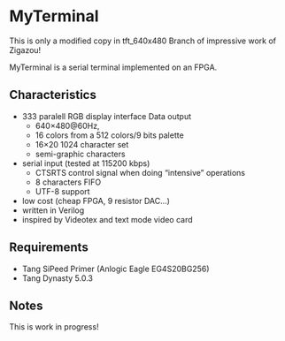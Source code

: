MyTerminal
==========
This is only a modified copy in tft_640x480 Branch of impressive work of Zigazou!

MyTerminal is a serial terminal implemented on an FPGA.



Characteristics
---------------

- 333 paralell RGB display interface Data output
  - 640×480@60Hz,
  - 16 colors from a 512 colors/9 bits palette
  - 16×20 1024 character set
  - semi-graphic characters
- serial input (tested at 115200 kbps)
  - CTSRTS control signal when doing “intensive” operations
  - 8 characters FIFO 
  - UTF-8 support
- low cost (cheap FPGA, 9 resistor DAC…)
- written in Verilog
- inspired by Videotex and text mode video card

Requirements
------------

- Tang SiPeed Primer (Anlogic Eagle EG4S20BG256)
- Tang Dynasty 5.0.3

Notes
-----

This is work in progress!
